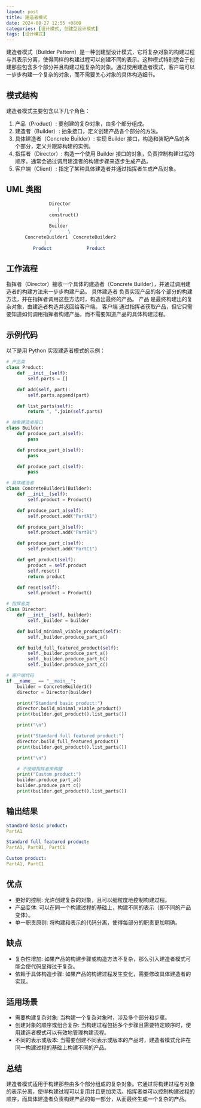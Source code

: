 ```yaml
---
layout: post
title: 建造者模式
date: 2024-08-27 12:55 +0800
categories: [设计模式, 创建型设计模式]
tags: [设计模式]
---
```

建造者模式（Builder Pattern）是一种创建型设计模式，它将复杂对象的构建过程与其表示分离，使得同样的构建过程可以创建不同的表示。这种模式特别适合于创建那些包含多个部分并且构建过程复杂的对象。通过使用建造者模式，客户端可以一步步构建一个复杂的对象，而不需要关心对象的具体构造细节。

## 模式结构
建造者模式主要包含以下几个角色：

1. 产品（Product）: 要创建的复杂对象，由多个部分组成。
2. 建造者（Builder）: 抽象接口，定义创建产品各个部分的方法。
3. 具体建造者（Concrete Builder）: 实现 Builder 接口，构造和装配产品的各个部分，定义并跟踪构建的实例。
4. 指挥者（Director）: 构造一个使用 Builder 接口的对象，负责控制构建过程的顺序。通常会通过调用建造者的构建步骤来逐步生成产品。
5. 客户端（Client）: 指定了某种具体建造者并通过指挥者生成产品对象。

## UML 类图
```mathematica
                Director
                   |
                construct()
                   |
                Builder
                /      \
       ConcreteBuilder1  ConcreteBuilder2
              |                  |
          Product             Product
```
## 工作流程
指挥者（Director）接收一个具体的建造者（Concrete Builder），并通过调用建造者的构建方法来一步步构建产品。
具体建造者 负责实现产品的各个部分的构建方法，并在指挥者调用这些方法时，构造出最终的产品。
产品 是最终构建出的复杂对象，由建造者构造并返回给客户端。
客户端 通过指挥者获取产品，但它只需要知道如何调用指挥者构建产品，而不需要知道产品的具体构建过程。

## 示例代码
以下是用 Python 实现建造者模式的示例：

```python
# 产品类
class Product:
    def __init__(self):
        self.parts = []

    def add(self, part):
        self.parts.append(part)

    def list_parts(self):
        return ", ".join(self.parts)

# 抽象建造者接口
class Builder:
    def produce_part_a(self):
        pass

    def produce_part_b(self):
        pass

    def produce_part_c(self):
        pass

# 具体建造者
class ConcreteBuilder1(Builder):
    def __init__(self):
        self.product = Product()

    def produce_part_a(self):
        self.product.add("PartA1")

    def produce_part_b(self):
        self.product.add("PartB1")

    def produce_part_c(self):
        self.product.add("PartC1")

    def get_product(self):
        product = self.product
        self.reset()
        return product

    def reset(self):
        self.product = Product()

# 指挥者类
class Director:
    def __init__(self, builder):
        self._builder = builder

    def build_minimal_viable_product(self):
        self._builder.produce_part_a()

    def build_full_featured_product(self):
        self._builder.produce_part_a()
        self._builder.produce_part_b()
        self._builder.produce_part_c()

# 客户端代码
if __name__ == "__main__":
    builder = ConcreteBuilder1()
    director = Director(builder)

    print("Standard basic product:")
    director.build_minimal_viable_product()
    print(builder.get_product().list_parts())

    print("\n")

    print("Standard full featured product:")
    director.build_full_featured_product()
    print(builder.get_product().list_parts())

    print("\n")

    # 不使用指挥者来构建
    print("Custom product:")
    builder.produce_part_a()
    builder.produce_part_c()
    print(builder.get_product().list_parts())
```
## 输出结果
```yaml
Standard basic product:
PartA1

Standard full featured product:
PartA1, PartB1, PartC1

Custom product:
PartA1, PartC1
```

## 优点
* 更好的控制: 允许创建复杂的对象，且可以细粒度地控制构建过程。
* 产品变体: 可以在同一个构建过程的基础上，构建不同的表示（即不同的产品变体）。
* 单一职责原则: 将构建和表示的代码分离，使得每部分的职责更加明确。

## 缺点
* 复杂性增加: 如果产品的构建步骤或构造方法不复杂，那么引入建造者模式可能会使代码显得过于复杂。
* 依赖于具体构造步骤: 如果产品的构建过程发生变化，需要修改具体建造者的实现。

## 适用场景
* 需要构建复杂对象: 当构建一个复杂对象时，涉及多个部分和步骤。
* 创建对象的顺序或组合复杂: 当构建过程包括多个步骤且需要特定顺序时，使用建造者模式可以有效地管理构建流程。
* 不同的表示或版本: 当需要创建不同表示或版本的产品时，建造者模式允许在同一构建过程的基础上构建不同的产品。

## 总结
建造者模式适用于构建那些由多个部分组成的复杂对象。它通过将构建过程与对象的表示分离，使得构建过程可以复用并且更加灵活。指挥者类可以控制构建过程的顺序，而具体建造者负责构建产品的每一部分，从而最终生成一个复杂的产品。
